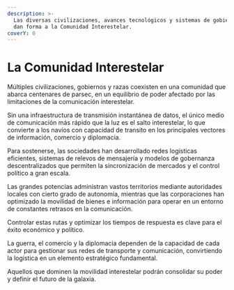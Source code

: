 ```yaml
---
description: >-
  Las diversas civilizaciones, avances tecnológicos y sistemas de gobierno que
  dan forma a la Comunidad Interestelar.
coverY: 0
---
```


# La Comunidad Interestelar

Múltiples civilizaciones, gobiernos y razas coexisten en una comunidad que abarca centenares de parsec, en un equilibrio de poder afectado por las limitaciones de la comunicación interestelar.

Sin una infraestructura de transmisión instantánea de datos, el único medio de comunicación más rápido que la luz es el salto interestelar, lo que convierte a los navíos con capacidad de transito en los principales vectores de información, comercio y diplomacia.

Para sostenerse, las sociedades han desarrollado redes logísticas eficientes, sistemas de relevos de mensajería y modelos de gobernanza descentralizados que permiten la sincronización de mercados y el control político a gran escala.

Las grandes potencias administran vastos territorios mediante autoridades locales con cierto grado de autonomía, mientras que las corporaciones han optimizado la movilidad de bienes e información para operar en un entorno de constantes retrasos en la comunicación.

Controlar estas rutas y optimizar los tiempos de respuesta es clave para el éxito económico y político.

La guerra, el comercio y la diplomacia dependen de la capacidad de cada actor para gestionar sus redes de transporte y comunicación, convirtiendo la logística en un elemento estratégico fundamental.

Aquellos que dominen la movilidad interestelar podrán consolidar su poder y definir el futuro de la galaxia.
